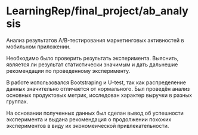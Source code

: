 # LearningRep/final_project/ab_analysis
Анализ результатов A/B-тестирования маркетинговых активностей в мобильном приложении.

Необходимо было проверить результать эксперимента. Выяснить, является ли результат статистически значимым и дать дальнешие рекомендации по проведенному эксперименту.

В работе использовался Bootstraping и U-test, так как распределение данных значительно отличается от нормального.
Был проведён анализ основных продуктовых метрик, исследован характер выручки в разных группах.

На основании полученных данных был сделан вывод об успешности эксперимента и выдана рекомендация о продолжении похожих экспериментов в виду их экономеической привлекательности.

